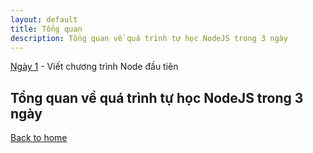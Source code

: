 ```yaml
---
layout: default
title: Tổng quan
description: Tổng quan về quá trình tự học NodeJS trong 3 ngày
---
```


[Ngày 1](./ngay-1.md) - Viết chương trình Node đầu tiên

## Tổng quan về quá trình tự học NodeJS trong 3 ngày

[Back to home](../)